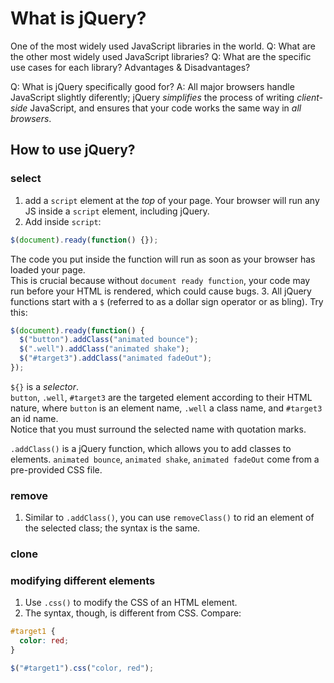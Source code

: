 # What is jQuery?

One of the most widely used JavaScript libraries in the world.
Q: What are the other most widely used JavaScript libraries?
Q: What are the specific use cases for each library? Advantages & Disadvantages?

Q: What is jQuery specifically good for?
A: All major browsers handle JavaScript slightly diferently; jQuery *simplifies* the process of writing *client-side* JavaScript, and ensures that your code works the same way in *all browsers*.

## How to use jQuery?

### select

1. add a `script` element at the *top* of your page. Your browser will run any JS inside a `script` element, including jQuery.
2. Add inside `script`:

  ```js
  $(document).ready(function() {});
  ```

  The code you put inside the function will run as soon as your browser has loaded your page.</br>
  This is crucial because without `document ready function`, your code may run before your HTML is rendered, which could cause bugs.
3. All jQuery functions start with a `$` (referred to as a dollar sign operator or as bling). Try this:

  ```js
  $(document).ready(function() {
    $("button").addClass("animated bounce");
    $(".well").addClass("animated shake");
    $("#target3").addClass("animated fadeOut");
  });
  ```

  `${}` is a *selector*.</br>
  `button`, `.well`, `#target3` are the targeted element according to their HTML nature, where `button` is an element name, `.well` a class name, and `#target3` an id name.</br>
  Notice that you must surround the selected name with quotation marks.</br>

  `.addClass()` is a jQuery function, which allows you to add classes to elements.
  `animated bounce`, `animated shake`, `animated fadeOut` come from a pre-provided CSS file.

### remove

1. Similar to `.addClass()`, you can use `removeClass()` to rid an element of the selected class; the syntax is the same.

### clone

### modifying different elements

1. Use `.css()` to modify the CSS of an HTML element.
2. The syntax, though, is different from CSS. Compare:

  ```css
  #target1 {
    color: red;
  }
  ```

  ```js
  $("#target1").css("color, red");
  ```
